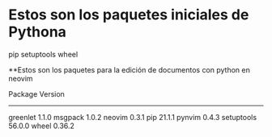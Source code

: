 # Estos son los paquetes iniciales de Pythona

pip
setuptools
wheel

**Estos son los paquetes para la edición de documentos con python en neovim

Package    Version
---------- -------
greenlet   1.1.0
msgpack    1.0.2
neovim     0.3.1
pip        21.1.1
pynvim     0.4.3
setuptools 56.0.0
wheel      0.36.2
